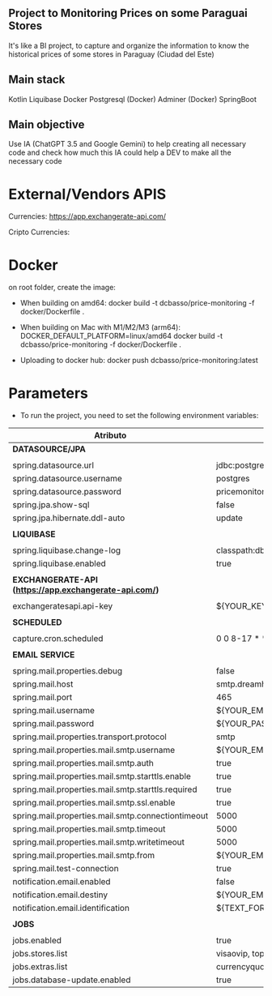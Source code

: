 ## Project to Monitoring Prices on some Paraguai Stores

It's like a BI project, to capture and organize the information to know the historical prices of some stores in Paraguay (Ciudad del Este)

## Main stack

Kotlin
Liquibase
Docker
Postgresql (Docker)
Adminer (Docker)
SpringBoot

## Main objective

Use IA (ChatGPT 3.5 and Google Gemini) to help creating all necessary code and check how much this IA could help a DEV to make all the necessary code

# External/Vendors APIS

Currencies:
https://app.exchangerate-api.com/

Cripto Currencies:

# Docker

on root folder, create the image:
- When building on amd64:
docker build -t dcbasso/price-monitoring -f docker/Dockerfile .

- When building on Mac with M1/M2/M3 (arm64):
DOCKER_DEFAULT_PLATFORM=linux/amd64 docker build -t dcbasso/price-monitoring -f docker/Dockerfile .

- Uploading to docker hub:
docker push dcbasso/price-monitoring:latest


# Parameters

- To run the project, you need to set the following environment variables:


| Atributo                                      | Valor Padrão                                            |
|-----------------------------------------------|---------------------------------------------------------|
| **DATASOURCE/JPA**                            |                                                         |
|                                               |                                                         |
| spring.datasource.url                        | jdbc:postgresql://localhost:5432/pricemonitoring_test_31 |
| spring.datasource.username                   | postgres                                                |
| spring.datasource.password                   | pricemonitoring                                         |
| spring.jpa.show-sql                          | false                                                   |
| spring.jpa.hibernate.ddl-auto                | update                                                  |
|                                               |                                                         |
| **LIQUIBASE**                                 |                                                         |
|                                               |                                                         |
| spring.liquibase.change-log                  | classpath:db/liquibase-changelog.xml                    |
| spring.liquibase.enabled                     | true                                                    |
|                                               |                                                         |
| **EXCHANGERATE-API (https://app.exchangerate-api.com/)** |                                                         |
|                                               |                                                         |
| exchangeratesapi.api-key                     | ${YOUR_KEY}                                             |
|                                               |                                                         |
| **SCHEDULED**                                 |                                                         |
|                                               |                                                         |
| capture.cron.scheduled                       | 0 0 8-17 * * *                                          |
|                                               |                                                         |
| **EMAIL SERVICE**                             |                                                         |
|                                               |                                                         |
| spring.mail.properties.debug                 | false                                                   |
| spring.mail.host                             | smtp.dreamhost.com                                      |
| spring.mail.port                             | 465                                                     |
| spring.mail.username                         | ${YOUR_EMAIL}                                           |
| spring.mail.password                         | ${YOUR_PASSWORD}                                        |
| spring.mail.properties.transport.protocol   | smtp                                                    |
| spring.mail.properties.mail.smtp.username   | ${YOUR_EMAIL}                                           |
| spring.mail.properties.mail.smtp.auth       | true                                                    |
| spring.mail.properties.mail.smtp.starttls.enable | true                                                    |
| spring.mail.properties.mail.smtp.starttls.required | true                                                    |
| spring.mail.properties.mail.smtp.ssl.enable | true                                                    |
| spring.mail.properties.mail.smtp.connectiontimeout | 5000                                                    |
| spring.mail.properties.mail.smtp.timeout   | 5000                                                    |
| spring.mail.properties.mail.smtp.writetimeout | 5000                                                    |
| spring.mail.properties.mail.smtp.from      | ${YOUR_EMAIL}                                           |
| spring.mail.test-connection                  | true                                                    |
| notification.email.enabled                   | false                                                   |
| notification.email.destiny                   | ${YOUR_EMAIL_DESTINY}                                   |
| notification.email.identification            | ${TEXT_FOR_ENV_IDENTIFICATION}                          |
|                                               |                                                         |
| **JOBS**                                      |                                                         |
|                                               |                                                         |
| jobs.enabled                                 | true                                                    |
| jobs.stores.list                             | visaovip, topdek                                        |
| jobs.extras.list                             | currencyquote                                           |
| jobs.database-update.enabled                 | true                                                    |
